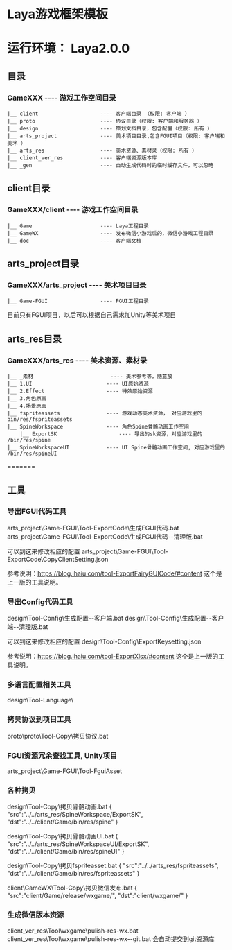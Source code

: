 # Laya游戏框架模板
运行环境： Laya2.0.0
=======

## 目录
### GameXXX                       ---- 游戏工作空间目录
    |__ client                    ---- 客户端目录 （权限: 客户端 ）
    |__ proto                     ---- 协议目录（权限: 客户端和服务器 ）
    |__ design                    ---- 策划文档目录，包含配置（权限: 所有 ）
    |__ arts_project              ---- 美术项目目录,包含FGUI项目（权限: 客户端和美术 ）
    |__ arts_res              	  ---- 美术资源、素材录（权限: 所有 ）
    |__ client_ver_res            ---- 客户端资源版本库
    |__ _gen              	  	  ---- 自动生成代码时的临时缓存文件，可以忽略




## client目录
### GameXXX/client                ---- 游戏工作空间目录
    |__ Game                      ---- Laya工程目录
    |__ GameWX                    ---- 发布微信小游戏后的，微信小游戏工程目录
    |__ doc                    	  ---- 客户端文档



## arts_project目录
### GameXXX/arts_project          ---- 美术项目目录
    |__ Game-FGUI                 ---- FGUI工程目录

目前只有FGUI项目，以后可以根据自己需求加Unity等美术项目




## arts_res目录
### GameXXX/arts_res          		---- 美术资源、素材录
    |__ _素材                 		---- 美术参考等，随意放
    |__ 1.UI                 		---- UI原始资源
    |__ 2.Effect                 	---- 特效原始资源
    |__ 3.角色原画
    |__ 4.场景原画
    |__ fspriteassets               ---- 游戏动态美术资源， 对应游戏里的 bin/res/fspriteassets
    |__ SpineWorkspace              ---- 角色Spine骨骼动画工作空间
    	|__ ExportSK                	---- 导出的sk资源，对应游戏里的 /bin/res/spine
    |__ SpineWorkspaceUI            ---- UI Spine骨骼动画工作空间, 对应游戏里的 /bin/res/spineUI


=======

## 工具

### 导出FGUI代码工具

arts_project\Game-FGUI\Tool-ExportCode\生成FGUI代码.bat
arts_project\Game-FGUI\Tool-ExportCode\生成FGUI代码--清理版.bat

可以到这来修改相应的配置
arts_project\Game-FGUI\Tool-ExportCode\CopyClientSetting.json

参考说明：https://blog.ihaiu.com/tool-ExportFairyGUICode/#content
这个是上一版的工具说明。


### 导出Config代码工具

design\Tool-Config\生成配置--客户端.bat
design\Tool-Config\生成配置--客户端--清理版.bat

可以到这来修改相应的配置
design\Tool-Config\ExportKeysetting.json

参考说明：https://blog.ihaiu.com/tool-ExportXlsx/#content
这个是上一版的工具说明。


### 多语言配置相关工具
design\Tool-Language\

### 拷贝协议到项目工具

proto\proto\Tool-Copy\拷贝协议.bat

### FGUI资源冗余查找工具, Unity项目
arts_project\Game-FGUI\Tool-FguiAsset

### 各种拷贝
design\Tool-Copy\拷贝骨骼动画.bat
{
  	"src":"../../arts_res/SpineWorkspace/ExportSK", 
  	"dst":"../../client/Game/bin/res/spine"
}


design\Tool-Copy\拷贝骨骼动画UI.bat
{
	"src":"../../arts_res/SpineWorkspaceUI/ExportSK", 
	"dst":"../../client/Game/bin/res/spineUI"
}



design\Tool-Copy\拷贝fspriteasset.bat
{
	"src":"../../arts_res/fspriteassets", 
	"dst":"../../client/Game/bin/res/fspriteassets"
}


client\GameWX\Tool-Copy\拷贝微信发布.bat
{
      "src":"client/Game/release/wxgame/", 
      "dst":"client/wxgame/"
}


### 生成微信版本资源
client_ver_res\Tool\wxgame\pulish-res-wx.bat
client_ver_res\Tool\wxgame\pulish-res-wx--git.bat 会自动提交到git资源库